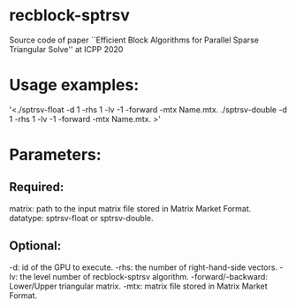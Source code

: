 # recblock-sptrsv
Source code of paper ``Efficient Block Algorithms for Parallel Sparse Triangular Solve'' at ICPP 2020
# Usage examples:
'<./sptrsv-float -d 1 -rhs 1 -lv -1 -forward -mtx Name.mtx. 
./sptrsv-double -d 1 -rhs 1 -lv -1 -forward -mtx Name.mtx. >'
# Parameters:
## Required:
  matrix: path to the input matrix file stored in Matrix Market Format. 
  datatype: sptrsv-float or sptrsv-double. 
## Optional:
  -d: id of the GPU to execute. 
  -rhs: the number of right-hand-side vectors. 
  -lv: the level number of recblock-sptrsv algorithm. 
  -forward/-backward: Lower/Upper triangular matrix. 
  -mtx: matrix file stored in Matrix Market Format. 
  
